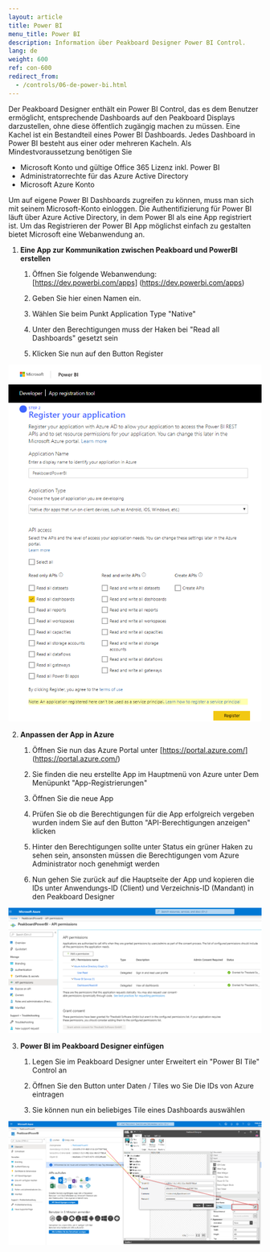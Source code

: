 ```yaml
---
layout: article
title: Power BI  
menu_title: Power BI
description: Information über Peakboard Designer Power BI Control.
lang: de
weight: 600
ref: con-600
redirect_from:
  - /controls/06-de-power-bi.html
---
```


Der Peakboard Designer enthält ein Power BI Control, das es dem Benutzer ermöglicht, entsprechende Dashboards auf den Peakboard Displays darzustellen, ohne diese öffentlich zugängig machen zu müssen. Eine Kachel ist ein Bestandteil eines Power BI Dashboards. Jedes Dashboard in Power BI besteht aus einer oder mehreren Kacheln. Als Mindestvoraussetzung benötigen Sie

* Microsoft Konto und gültige Office 365 Lizenz inkl. Power BI
* Administratorrechte für das Azure Active Directory
* Microsoft Azure Konto

Um auf eigene Power BI Dashboards zugreifen zu können, muss man sich mit seinem Microsoft-Konto einloggen. Die Authentifizierung für Power BI läuft über Azure Active Directory, in dem Power BI als eine App registriert ist.
Um das Registrieren der Power BI App möglichst einfach zu gestalten bietet Microsoft eine Webanwendung an.

1. **Eine App zur Kommunikation zwischen Peakboard und PowerBI erstellen**

    1. Öffnen Sie folgende Webanwendung: [https://dev.powerbi.com/apps] (https://dev.powerbi.com/apps)

    2. Geben Sie hier einen Namen ein.

    3. Wählen Sie beim Punkt Application Type "Native"

    4. Unter den Berechtigungen muss der Haken bei "Read all Dashboards" gesetzt sein

    5. Klicken Sie nun auf den Button Register

![image_1](/assets/images/Controls/Controls-Power/ControlsPowerBI01.png)


2. **Anpassen der App in Azure**

    1. Öffnen Sie nun das Azure Portal unter [https://portal.azure.com/] (https://portal.azure.com/)

    2. Sie finden die neu erstellte App im Hauptmenü von Azure unter Dem Menüpunkt "App-Registrierungen"

    3. Öffnen Sie die neue App

    4. Prüfen Sie ob die Berechtigungen für die App erfolgreich vergeben wurden indem Sie auf den Button "API-Berechtigungen anzeigen" klicken

    5. Hinter den Berechtigungen sollte unter Status ein grüner Haken zu sehen sein, ansonsten müssen die Berechtigungen vom Azure Administrator noch genehmigt werden

    6. Nun gehen Sie zurück auf die Hauptseite der App und kopieren die IDs unter Anwendungs-ID (Client) und Verzeichnis-ID (Mandant) in den Peakboard Designer

![image_1](/assets/images/Controls/Controls-Power/ControlsPowerBI02.png)

3. **Power BI im Peakboard Designer einfügen**

    1. Legen Sie im Peakboard Designer unter Erweitert ein "Power BI Tile" Control an

    2. Öffnen Sie den Button unter Daten / Tiles wo Sie Die IDs von Azure eintragen

    2. Sie können nun ein beliebiges Tile eines Dashboards auswählen


![image_1](/assets/images/Controls/Controls-Power/ControlsPowerBI03.png)
